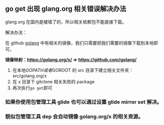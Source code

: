 ## go get 出现 glang.org 相关错误解决办法

glang.org 在国内是被墙了的，所以相关依赖包不能直接下载。

解决办法：

在 github [golang](https://github.com/golang) 中有相关的镜像，我们只需要把我们需要的镜像下载到本地即可。

**镜像映射：https://golang.org/x/ => https://github.com/golang/**

1.  在本地$GOPATH 或者$GOROOT 的 src 目录下建立相关文件夹：src/golang.org/x
2.  在 x 目录下 gitclone 相关失败的 package
3.  再次执行`go get`即可

### 如果你使用包管理工具 glide 也可以通过设置 glide mirror set 解决。

### 貌似包管理工具 dep 会自动镜像 golang.org/x 的相关资源。
